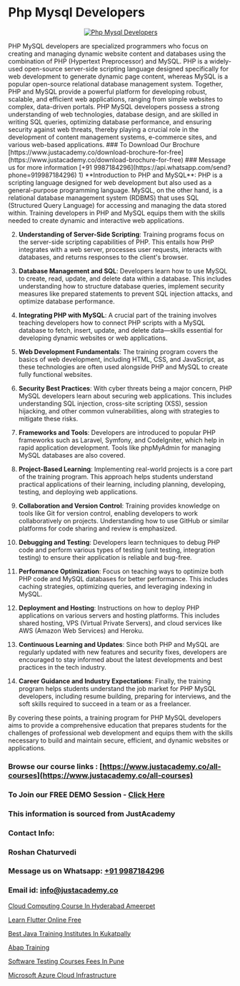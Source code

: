 # Php Mysql Developers

<p align="center">
  <a href="https://justacademy.co/course-detail/php-training">
    <img src="https://justacademy.co/storage2/course_image/1676637155_course_image.webp" alt="Php Mysql Developers">
  </a>
</p>
PHP MySQL developers are specialized programmers who focus on creating and managing dynamic website content and databases using the combination of PHP (Hypertext Preprocessor) and MySQL. PHP is a widely-used open-source server-side scripting language designed specifically for web development to generate dynamic page content, whereas MySQL is a popular open-source relational database management system. Together, PHP and MySQL provide a powerful platform for developing robust, scalable, and efficient web applications, ranging from simple websites to complex, data-driven portals. PHP MySQL developers possess a strong understanding of web technologies, database design, and are skilled in writing SQL queries, optimizing database performance, and ensuring security against web threats, thereby playing a crucial role in the development of content management systems, e-commerce sites, and various web-based applications.
### To Download Our Brochure [https://www.justacademy.co/download-brochure-for-free](https://www.justacademy.co/download-brochure-for-free)
### Message us for more information [+91 9987184296](https://api.whatsapp.com/send?phone=919987184296)
1) **Introduction to PHP and MySQL**: PHP is a scripting language designed for web development but also used as a general-purpose programming language. MySQL, on the other hand, is a relational database management system (RDBMS) that uses SQL (Structured Query Language) for accessing and managing the data stored within. Training developers in PHP and MySQL equips them with the skills needed to create dynamic and interactive web applications.

2) **Understanding of Server-Side Scripting**: Training programs focus on the server-side scripting capabilities of PHP. This entails how PHP integrates with a web server, processes user requests, interacts with databases, and returns responses to the client's browser.

3) **Database Management and SQL**: Developers learn how to use MySQL to create, read, update, and delete data within a database. This includes understanding how to structure database queries, implement security measures like prepared statements to prevent SQL injection attacks, and optimize database performance.

4) **Integrating PHP with MySQL**: A crucial part of the training involves teaching developers how to connect PHP scripts with a MySQL database to fetch, insert, update, and delete data—skills essential for developing dynamic websites or web applications.

5) **Web Development Fundamentals**: The training program covers the basics of web development, including HTML, CSS, and JavaScript, as these technologies are often used alongside PHP and MySQL to create fully functional websites.

6) **Security Best Practices**: With cyber threats being a major concern, PHP MySQL developers learn about securing web applications. This includes understanding SQL injection, cross-site scripting (XSS), session hijacking, and other common vulnerabilities, along with strategies to mitigate these risks.

7) **Frameworks and Tools**: Developers are introduced to popular PHP frameworks such as Laravel, Symfony, and CodeIgniter, which help in rapid application development. Tools like phpMyAdmin for managing MySQL databases are also covered.

8) **Project-Based Learning**: Implementing real-world projects is a core part of the training program. This approach helps students understand practical applications of their learning, including planning, developing, testing, and deploying web applications.

9) **Collaboration and Version Control**: Training provides knowledge on tools like Git for version control, enabling developers to work collaboratively on projects. Understanding how to use GitHub or similar platforms for code sharing and review is emphasized.

10) **Debugging and Testing**: Developers learn techniques to debug PHP code and perform various types of testing (unit testing, integration testing) to ensure their application is reliable and bug-free.

11) **Performance Optimization**: Focus on teaching ways to optimize both PHP code and MySQL databases for better performance. This includes caching strategies, optimizing queries, and leveraging indexing in MySQL.

12) **Deployment and Hosting**: Instructions on how to deploy PHP applications on various servers and hosting platforms. This includes shared hosting, VPS (Virtual Private Servers), and cloud services like AWS (Amazon Web Services) and Heroku.

13) **Continuous Learning and Updates**: Since both PHP and MySQL are regularly updated with new features and security fixes, developers are encouraged to stay informed about the latest developments and best practices in the tech industry.

14) **Career Guidance and Industry Expectations**: Finally, the training program helps students understand the job market for PHP MySQL developers, including resume building, preparing for interviews, and the soft skills required to succeed in a team or as a freelancer.

By covering these points, a training program for PHP MySQL developers aims to provide a comprehensive education that prepares students for the challenges of professional web development and equips them with the skills necessary to build and maintain secure, efficient, and dynamic websites or applications.

### Browse our course links : [https://www.justacademy.co/all-courses](https://www.justacademy.co/all-courses) 
### To Join our FREE DEMO Session - [Click Here](https://www.justacademy.co/register-for-course-demo)


### This information is sourced from JustAcademy
### Contact Info:
### Roshan Chaturvedi
### Message us on Whatsapp: [+91 9987184296](https://api.whatsapp.com/send?phone=919987184296)
### Email id: [info@justacademy.co](mailto:info@justacademy.co)
                
[Cloud Computing Course In Hyderabad Ameerpet](https://www.linkedin.com/pulse/cloud-computing-course-hyderabad-ameerpet-justacademy-stockport-yjeze?trackingId=HKG%2FE7tjuveam9PAzvEdHA%3D%3D&lipi=urn%3Ali%3Apage%3Ad_flagship3_company_admin%3Bhrs%2FVe6MQa2w%2FxcFE4Py%2Fw%3D%3D)

[Learn Flutter Online Free](https://www.linkedin.com/pulse/learn-flutter-online-free-justacademy-beangaluru-qwy7c/)

[Best Java Training Institutes In Kukatpally](https://medium.com/@mistersumit961/best-java-training-institutes-in-kukatpally-476ee8386f50)

[Abap Training](https://medium.com/@justacademytraining/abap-training-fa62ffdec1c0)

[Software Testing Courses Fees In Pune](https://justacademyin.github.io/justacademy/software-testing-courses-fees-in-pune)

[Microsoft Azure Cloud Infrastructure](https://justacademyin.github.io/justacademy/microsoft-azure-cloud-infrastructure)

